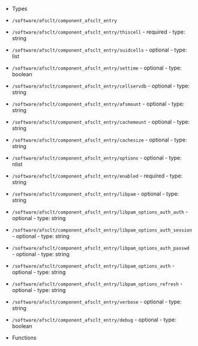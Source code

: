  - Types
  - `/software/afsclt/component_afsclt_entry`
   - `/software/afsclt/component_afsclt_entry/thiscell`
    - required
    - type: string
   - `/software/afsclt/component_afsclt_entry/suidcells`
    - optional
    - type: list
   - `/software/afsclt/component_afsclt_entry/settime`
    - optional
    - type: boolean
   - `/software/afsclt/component_afsclt_entry/cellservdb`
    - optional
    - type: string
   - `/software/afsclt/component_afsclt_entry/afsmount`
    - optional
    - type: string
   - `/software/afsclt/component_afsclt_entry/cachemount`
    - optional
    - type: string
   - `/software/afsclt/component_afsclt_entry/cachesize`
    - optional
    - type: string
   - `/software/afsclt/component_afsclt_entry/options`
    - optional
    - type: nlist
   - `/software/afsclt/component_afsclt_entry/enabled`
    - required
    - type: string
   - `/software/afsclt/component_afsclt_entry/libpam`
    - optional
    - type: string
   - `/software/afsclt/component_afsclt_entry/libpam_options_auth_auth`
    - optional
    - type: string
   - `/software/afsclt/component_afsclt_entry/libpam_options_auth_session`
    - optional
    - type: string
   - `/software/afsclt/component_afsclt_entry/libpam_options_auth_passwd`
    - optional
    - type: string
   - `/software/afsclt/component_afsclt_entry/libpam_options_auth`
    - optional
    - type: string
   - `/software/afsclt/component_afsclt_entry/libpam_options_refresh`
    - optional
    - type: string
   - `/software/afsclt/component_afsclt_entry/verbose`
    - optional
    - type: string
   - `/software/afsclt/component_afsclt_entry/debug`
    - optional
    - type: boolean

 - Functions
